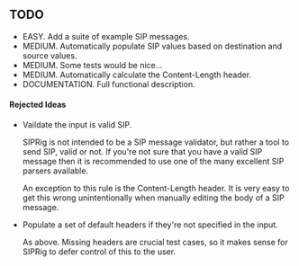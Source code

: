## TODO

- EASY.  Add a suite of example SIP messages.
- MEDIUM.  Automatically populate SIP values based on destination and source values.
- MEDIUM.  Some tests would be nice...
- MEDIUM.  Automatically calculate the Content-Length header.
- DOCUMENTATION.  Full functional description.

#### Rejected Ideas

- Vaildate the input is valid SIP.

  SIPRig is not intended to be a SIP message validator, but rather a tool to send SIP, valid or not.  If you're not sure that you have a valid SIP message then it is recommended to use one of the many excellent SIP parsers available.

  An exception to this rule is the Content-Length header.  It is very easy to get this wrong unintentionally when manually editing the body of a SIP message.

- Populate a set of default headers if they're not specified in the input.

  As above.  Missing headers are crucial test cases, so it makes sense for SIPRig to defer control of this to the user.
